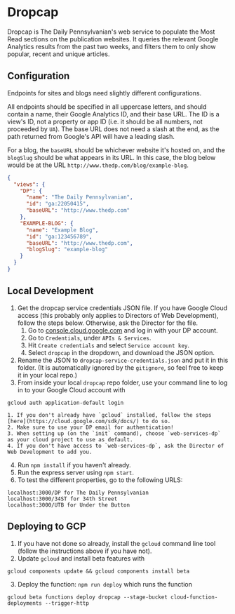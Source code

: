 # Dropcap

Dropcap is The Daily Pennsylvanian's web service to populate the Most Read sections on the publication websites. It queries the relevant Google Analytics results from the past two weeks, and filters them to only show popular, recent and unique articles.

## Configuration

Endpoints for sites and blogs need slightly different configurations.

All endpoints should be specified in all uppercase letters, and should contain a name, their Google Analytics ID, and their base URL. The ID is a view's ID, not a property or app ID (i.e. it should be all numbers, not proceeded by `UA`). The base URL does not need a slash at the end, as the path returned from Google's API will have a leading slash.

For a blog, the `baseURL` should be whichever website it's hosted on, and the `blogSlug` should be what appears in its URL. In this case, the blog below would be at the URL `http://www.thedp.com/blog/example-blog`.

```json
{
  "views": {
    "DP": {
      "name": "The Daily Pennsylvanian",
      "id": "ga:22050415",
      "baseURL": "http://www.thedp.com"
    },
    "EXAMPLE-BLOG": {
      "name": "Example Blog",
      "id": "ga:123456789",
      "baseURL": "http://www.thedp.com",
      "blogSlug": "example-blog"
    }
  }
}
```

## Local Development

1. Get the dropcap service credentials JSON file. If you have Google Cloud access (this probably only applies to Directors of Web Development), follow the steps below. Otherwise, ask the Director for the file.
    1. Go to [console.cloud.google.com](console.cloud.google.com) and log in with your DP account.
    2. Go to `Credentials`, under `APIs & Services`.
    3. Hit `Create credentials` and select `Service account key`.
    4. Select `dropcap` in the dropdown, and download the JSON option.
2. Rename the JSON to `dropcap-service-credentials.json` and put it in this folder. (It is automatically ignored by the `gitignore`, so feel free to keep it in your local repo.)
3. From inside your local `dropcap` repo folder, use your command line to log in to your Google Cloud account with
```
gcloud auth application-default login
```
    1. If you don't already have `gcloud` installed, follow the steps [here](https://cloud.google.com/sdk/docs/) to do so.
    2. Make sure to use your DP email for authentication!
    3. When setting up (on the `init` command), choose `web-services-dp` as your cloud project to use as default.
    4. If you don't have access to `web-services-dp`, ask the Director of Web Development to add you.
4. Run `npm install` if you haven't already.
5. Run the express server using `npm start`.
6. To test the different properties, go to the following URLS:
```
localhost:3000/DP for The Daily Pennsylvanian
localhost:3000/34ST for 34th Street
localhost:3000/UTB for Under the Button
```

## Deploying to GCP

1. If you have not done so already, install the `gcloud` command line tool (follow the instructions above if you have not).
2. Update `gcloud` and install beta features with
```
gcloud components update && gcloud components install beta
```
3. Deploy the function: `npm run deploy` which runs the function
```
gcloud beta functions deploy dropcap --stage-bucket cloud-function-deployments --trigger-http
```
